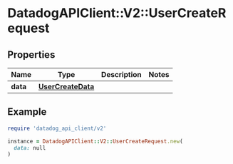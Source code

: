# DatadogAPIClient::V2::UserCreateRequest

## Properties

| Name | Type | Description | Notes |
| ---- | ---- | ----------- | ----- |
| **data** | [**UserCreateData**](UserCreateData.md) |  |  |

## Example

```ruby
require 'datadog_api_client/v2'

instance = DatadogAPIClient::V2::UserCreateRequest.new(
  data: null
)
```

